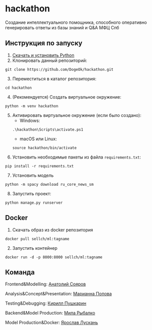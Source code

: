 # hackathon

Создание интеллектуального помощника, способного оперативно генерировать ответы из базы знаний и Q&A МФЦ Спб


## Инструкция по запуску
1. [Скачать и установить Python](https://www.python.org/downloads/)
2. Клонировать данный репозиторий:
```
git clone https://github.com/DogeOk/hackathon.git
```
3. Переместиться в каталог репозитория:
```
cd hackathon
```
4. (Рекомендуется) Создать виртуальное окружение:
```
python -m venv hackathon
```
5. Активировать виртуальное окружение (если было создано):
   + Windows:
   ```
   .\hackathon\Scripts\activate.ps1
   ```
   + macOS или Linux:
   ```
   source hackathon/bin/activate
   ```
6. Установить необходимые пакеты из файла `requirements.txt`:
```
pip install -r requirements.txt
```
7. Установить модель
```
python -m spacy download ru_core_news_sm
```
8. Запустить проект:
```
python manage.py runserver
```
## Docker
1. Скачать образ из docker репозитория
```
docker pull sellch/ml:tagname
```
2. Запустить контейнер
```
docker run -d -p 8000:8000 sellch/ml:tagname
```

## Команда

Frontend&Modelling: [Анатолий Сояров](https://github.com/DogeOk)

Analysis&Concept&Presentation: [Марианна Попова](https://github.com/neunerin)

Testing&Debugging: [Кирилл Пушкарин](https://github.com/step8rother)

Backend&Model Production: [Мила Рыбалко](https://github.com/ludryb)

Model Production&Docker: [Ярослав Лускань](https://github.com/Sellch)